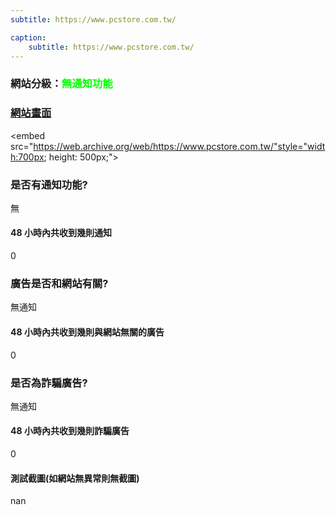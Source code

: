 ```yaml
---
subtitle: https://www.pcstore.com.tw/

caption:
	subtitle: https://www.pcstore.com.tw/
---
```


<h3>網站分級：<font color="#00FF00">無通知功能</font></h3>

### [網站畫面](https://www.pcstore.com.tw/)
<embed src="https://web.archive.org/web/https://www.pcstore.com.tw/"style="width:700px; height: 500px;">

### 是否有通知功能?
無

#### 48 小時內共收到幾則通知
0

### 廣告是否和網站有關?
無通知

#### 48 小時內共收到幾則與網站無關的廣告
0

### 是否為詐騙廣告?
無通知

#### 48 小時內共收到幾則詐騙廣告
0

#### 測試截圖(如網站無異常則無截圖)
nan

